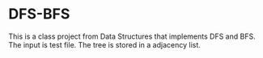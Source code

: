 # DFS-BFS
This is a class project from Data Structures that implements DFS and BFS.
The input is test file. The tree is stored in a adjacency list.
